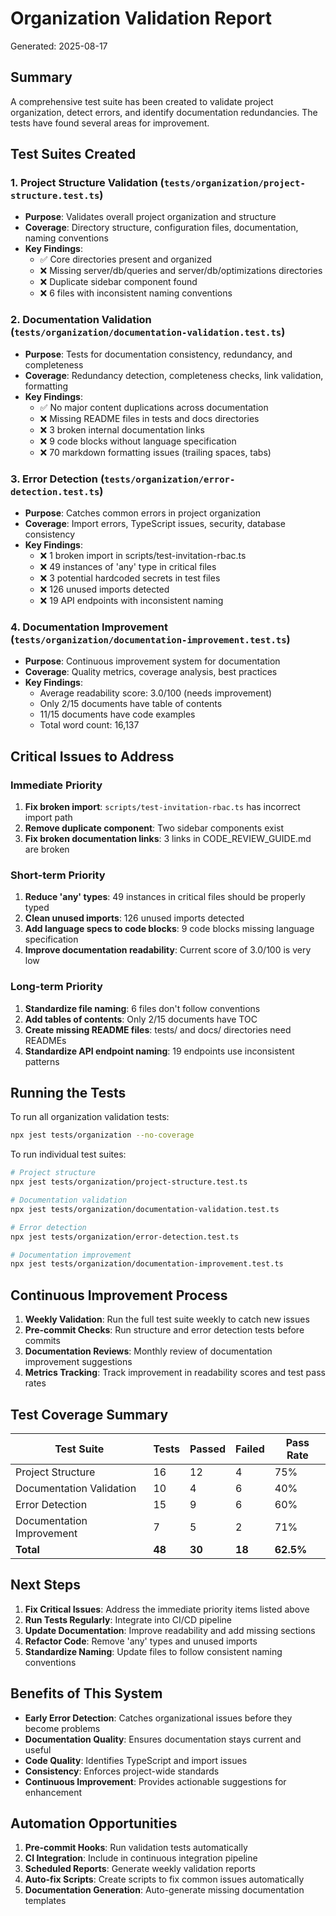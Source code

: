 # Organization Validation Report
Generated: 2025-08-17

## Summary
A comprehensive test suite has been created to validate project organization, detect errors, and identify documentation redundancies. The tests have found several areas for improvement.

## Test Suites Created

### 1. Project Structure Validation (`tests/organization/project-structure.test.ts`)
- **Purpose**: Validates overall project organization and structure
- **Coverage**: Directory structure, configuration files, documentation, naming conventions
- **Key Findings**:
  - ✅ Core directories present and organized
  - ❌ Missing server/db/queries and server/db/optimizations directories
  - ❌ Duplicate sidebar component found
  - ❌ 6 files with inconsistent naming conventions

### 2. Documentation Validation (`tests/organization/documentation-validation.test.ts`)
- **Purpose**: Tests for documentation consistency, redundancy, and completeness
- **Coverage**: Redundancy detection, completeness checks, link validation, formatting
- **Key Findings**:
  - ✅ No major content duplications across documentation
  - ❌ Missing README files in tests and docs directories
  - ❌ 3 broken internal documentation links
  - ❌ 9 code blocks without language specification
  - ❌ 70 markdown formatting issues (trailing spaces, tabs)

### 3. Error Detection (`tests/organization/error-detection.test.ts`)
- **Purpose**: Catches common errors in project organization
- **Coverage**: Import errors, TypeScript issues, security, database consistency
- **Key Findings**:
  - ❌ 1 broken import in scripts/test-invitation-rbac.ts
  - ❌ 49 instances of 'any' type in critical files
  - ❌ 3 potential hardcoded secrets in test files
  - ❌ 126 unused imports detected
  - ❌ 19 API endpoints with inconsistent naming

### 4. Documentation Improvement (`tests/organization/documentation-improvement.test.ts`)
- **Purpose**: Continuous improvement system for documentation
- **Coverage**: Quality metrics, coverage analysis, best practices
- **Key Findings**:
  - Average readability score: 3.0/100 (needs improvement)
  - Only 2/15 documents have table of contents
  - 11/15 documents have code examples
  - Total word count: 16,137

## Critical Issues to Address

### Immediate Priority
1. **Fix broken import**: `scripts/test-invitation-rbac.ts` has incorrect import path
2. **Remove duplicate component**: Two sidebar components exist
3. **Fix broken documentation links**: 3 links in CODE_REVIEW_GUIDE.md are broken

### Short-term Priority
1. **Reduce 'any' types**: 49 instances in critical files should be properly typed
2. **Clean unused imports**: 126 unused imports detected
3. **Add language specs to code blocks**: 9 code blocks missing language specification
4. **Improve documentation readability**: Current score of 3.0/100 is very low

### Long-term Priority
1. **Standardize file naming**: 6 files don't follow conventions
2. **Add tables of contents**: Only 2/15 documents have TOC
3. **Create missing README files**: tests/ and docs/ directories need READMEs
4. **Standardize API endpoint naming**: 19 endpoints use inconsistent patterns

## Running the Tests

To run all organization validation tests:
```bash
npx jest tests/organization --no-coverage
```

To run individual test suites:
```bash
# Project structure
npx jest tests/organization/project-structure.test.ts

# Documentation validation
npx jest tests/organization/documentation-validation.test.ts

# Error detection
npx jest tests/organization/error-detection.test.ts

# Documentation improvement
npx jest tests/organization/documentation-improvement.test.ts
```

## Continuous Improvement Process

1. **Weekly Validation**: Run the full test suite weekly to catch new issues
2. **Pre-commit Checks**: Run structure and error detection tests before commits
3. **Documentation Reviews**: Monthly review of documentation improvement suggestions
4. **Metrics Tracking**: Track improvement in readability scores and test pass rates

## Test Coverage Summary

| Test Suite | Tests | Passed | Failed | Pass Rate |
|------------|-------|--------|--------|-----------|
| Project Structure | 16 | 12 | 4 | 75% |
| Documentation Validation | 10 | 4 | 6 | 40% |
| Error Detection | 15 | 9 | 6 | 60% |
| Documentation Improvement | 7 | 5 | 2 | 71% |
| **Total** | **48** | **30** | **18** | **62.5%** |

## Next Steps

1. **Fix Critical Issues**: Address the immediate priority items listed above
2. **Run Tests Regularly**: Integrate into CI/CD pipeline
3. **Update Documentation**: Improve readability and add missing sections
4. **Refactor Code**: Remove 'any' types and unused imports
5. **Standardize Naming**: Update files to follow consistent naming conventions

## Benefits of This System

- **Early Error Detection**: Catches organizational issues before they become problems
- **Documentation Quality**: Ensures documentation stays current and useful
- **Code Quality**: Identifies TypeScript and import issues
- **Consistency**: Enforces project-wide standards
- **Continuous Improvement**: Provides actionable suggestions for enhancement

## Automation Opportunities

1. **Pre-commit Hooks**: Run validation tests automatically
2. **CI Integration**: Include in continuous integration pipeline
3. **Scheduled Reports**: Generate weekly validation reports
4. **Auto-fix Scripts**: Create scripts to fix common issues automatically
5. **Documentation Generation**: Auto-generate missing documentation templates